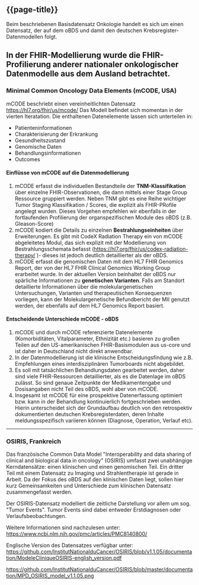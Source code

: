 ## {{page-title}}



Beim beschriebenen Basisdatensatz Onkologie handelt es sich um einen Datensatz, der auf dem oBDS und damit den deutschen Krebsregister-Datenmodellen folgt. 

In der FHIR-Modellierung wurde die FHIR-Profilierung anderer nationaler onkologischer Datenmodelle aus dem Ausland betrachtet. 
---
### Minimal Common Oncology Data Elements (mCODE, USA)
mCODE beschriebt einen vereinheitlichten Datensatz
https://hl7.org/fhir/us/mcode/
Das Modell befindet sich momentan in der vierten Iteratation.
Die enthaltenen Datenelemente lassen sich unterteilen in: 
- Patienteninformationen
- Charakterisierung der Erkrankung
- Gesundheitszustand
- Genomische Daten
- Behandlungsinformationen
- Outcomes

#### Einflüsse von mCODE auf die Datenmodellierung 
1. mCODE erfasst die individuellen Bestandteile der **TNM-Klassifikation** über einzelne FHIR-Observationen, die dann mittels einer Stage Group Ressource gruppiert werden. Neben TNM gibt es eine Reihe wichtiger Tumor Staging Klassifikation / Scores, die explizit als FHIR-PRofile angelegt wurden. Dieses Vorgehen empfehlen wir ebenfalls in der fortlaufenden Profilierung der organspezifischen Module des oBDS (z.B. Gleason-Score) 
2. mCODE kodiert die Details zu einzelnen **Bestrahlungseinheiten** über Erweiterungen. Es gibt mit CodeX Radiation Therapy ein von mCODE abgeleitetes Modul, das sich explizit mit der Modellierung von Bestrahlungsschemata befasst (https://hl7.org/fhir/us/codex-radiation-therapy/ )- dieses ist jedoch deutlich detaillierter als der oBDS.
3. mCODE erfasst die genomischen Daten mit dem HL7 FHIR Genomics Report, der von der HL7 FHIR Clinical Genomics Working Group erarbeitet wurde. In der aktuellen Version beinhaltet der oBDS nur spärliche Informationen zu **genetischen Varianten**. Falls am Standort detaillierte Informationen über die molekulargenetischen Untersuchungen, Varianten und therapeutischen Konsequenzen vorliegen, kann der Molekulargenetische Befundbericht der MII genutzt werden, der ebenfalls auf dem HL7 Genomics Report basiert.


#### Entscheidende Unterschiede mCODE - oBDS

1. mCODE und durch mCODE referenzierte Datenelemente (Komorbiditäten, Vitalparameter, Ethnizität etc.) basieren zu großen Teilen auf den US-amerikanischen FHIR-Basismodulen aus us-core und ist daher in Deutschland nicht direkt anwendbar.
2. In der Datenmodellierung ist die klinische Entscheidungsfindung wie z.B. Empfehlungen eines interdisziplinären Tumorboards nicht abgebildet. 
3. Es soll mit tatsächlichen Behandlungsdaten gearbeitet werden, daher sind viele FHIR-Ressourcen detaillierter, als es die Datenlage im oBDS zulässt. So sind genaue Zeitpunkte der Medikamentengabe und Dosisangaben nicht Teil des oBDS, wohl aber von mCODE. 
4. Insgesamt ist mCODE für eine prospektive Datenerfassung optimiert bzw. kann in der Behandlung kontinuierlich fortgeschrieben werden. 
Hierin unterscheidet sich der Grundaufbau deutlich von den retrospektiv dokumentierten deutschen Krebsregisterdaten, deren Inhalte meldungsspezifisch variieren können (Diagnose, Operation, Verlauf etc). 

---

### OSIRIS, Frankreich

Das französische Common Data Model "Interoperability and data sharing of clinical and biological data in oncology" (OSIRIS)
umfasst zwei unabhängige Kerndatensätze: einen klinischen und einen genomischen Teil. Ein dritter Teil mit einem Datensatz zu Imaging und Strahlentherapie ist gerade in Arbeit. Da der Fokus des oBDS auf den klinischen Daten liegt, sollen hier kurz Gemeinsamkeiten und Unterschiede zum klinischen Datensatz zusammengefasst werden.  

Der OSIRIS-Datensatz modelliert die zeitliche Darstellung vor allem um sog. "Tumor Events". 
Tumor Events sind dabei entweder Erstdiagnosen oder Verlaufsbeobachtungen. 

Weitere Informationen sind nachzulesen unter: https://www.ncbi.nlm.nih.gov/pmc/articles/PMC8140800/

Englische Version des Datensatzes verfügbar unter: https://github.com/InstitutNationalduCancer/OSIRIS/blob/v1.1.05/documentation/ModeleCliniqueOSIRIS-english_version.pdf

 
https://github.com/InstitutNationalduCancer/OSIRIS/blob/master/documentation/MPD_OSIRIS_model_v1.1.05.png
